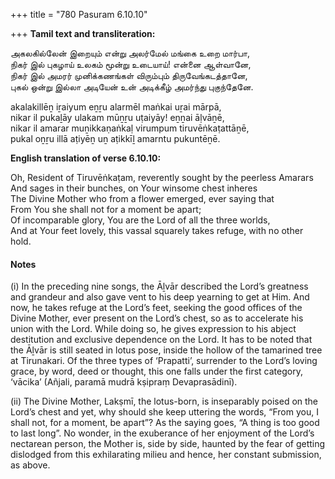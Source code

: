 +++
title = "780 Pasuram 6.10.10"

+++
**Tamil text and transliteration:**

அகலகில்லேன் இறையும் என்று அலர்மேல் மங்கை உறை மார்பா,  
நிகர் இல் புகழாய் உலகம் மூன்று உடையாய்! என்னை ஆள்வானே,  
நிகர் இல் அமரர் முனிக்கணங்கள் விரும்பும் திருவேங்கடத்தானே,  
புகல் ஒன்று இல்லா அடியேன் உன் அடிக்கீழ் அமர்ந்து புகுந்தேனே.

akalakillēṉ iṟaiyum eṉṟu alarmēl maṅkai uṟai mārpā,  
nikar il pukaḻāy ulakam mūṉṟu uṭaiyāy! eṉṉai āḷvāṉē,  
nikar il amarar muṉikkaṇaṅkaḷ virumpum tiruvēṅkaṭattāṉē,  
pukal oṉṟu illā aṭiyēṉ uṉ aṭikkīḻ amarntu pukuntēṉē.

**English translation of verse 6.10.10:**

Oh, Resident of Tiruvēṅkaṭam, reverently sought by the peerless Amarars  
And sages in their bunches, on Your winsome chest inheres  
The Divine Mother who from a flower emerged, ever saying that  
From You she shall not for a moment be apart;  
Of incomparable glory, You are the Lord of all the three worlds,  
And at Your feet lovely, this vassal squarely takes refuge, with no other hold.

#### Notes

\(i\) In the preceding nine songs, the Āḻvār described the Lord’s greatness and grandeur and also gave vent to his deep yearning to get at Him. And now, he takes refuge at the Lord’s feet, seeking the good offices of the Divine Mother, ever present on the Lord’s chest, so as to accelerate his union with the Lord. While doing so, he gives expression to his abject destitution and exclusive dependence on the Lord. It has to be noted that the Āḻvār is still seated in lotus pose, inside the hollow of the tamarined tree at Tirunakari. Of the three types of ‘Prapatti’, surrender to the Lord’s loving grace, by word, deed or thought, this one falls under the first category, ‘vācika’ (Añjali, paramā mudrā kṣipraṃ Devaprasādinī).

\(ii\) The Divine Mother, Lakṣmī, the lotus-born, is inseparably poised on the Lord’s chest and yet, why should she keep uttering the words, “From you, I shall not, for a moment, be apart”? As the saying goes, “A thing is too good to last long”. No wonder, in the exuberance of her enjoyment of the Lord’s nectarean person, the Mother is, side by side, haunted by the fear of getting dislodged from this exhilarating milieu and hence, her constant submission, as above.


